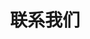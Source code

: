 ---
title: 联系我们
modular_content:
	items: '@self.modular' 
    order:
        by: default
        dir: asc
        custom:
            - _text
            - _map	
---